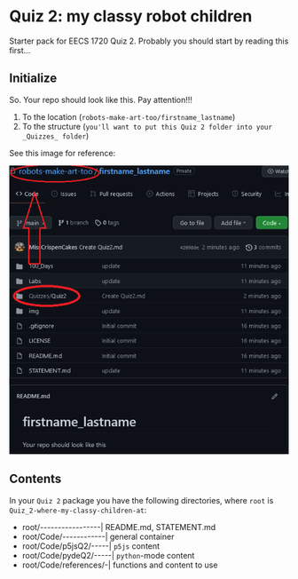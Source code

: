 # Quiz 2: my classy robot children

Starter pack for EECS 1720 Quiz 2. Probably you should start by reading this first...

## Initialize

So. Your repo should look like this. Pay attention!!!

1. To the location (`robots-make-art-too/firstname_lastname`)
2. To the structure (`you'll want to put this Quiz 2 folder into your _Quizzes_ folder`)

See this image for reference:

![image](/Code/references/repo.png "This is what your repo should look like")

## Contents

In your `Quiz 2` package you have the following directories, where `root` is `Quiz_2-where-my-classy-children-at`:

- root/-----------------| README.md, STATEMENT.md
- root/Code/------------| general container
- root/Code/p5jsQ2/-----| `p5js` content
- root/Code/pydeQ2/-----| `python`-mode content
- root/Code/references/-| functions and content to use

